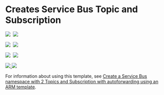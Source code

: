 # Creates Service Bus Topic and Subscription

<IMG SRC="https://azbotstorage.blob.core.windows.net/badges/101-servicebus-topic-subscription/PublicLastTestDate.svg" />&nbsp;
<IMG SRC="https://azbotstorage.blob.core.windows.net/badges/101-servicebus-topic-subscription/PublicDeployment.svg" />&nbsp;

<IMG SRC="https://azbotstorage.blob.core.windows.net/badges/101-servicebus-topic-subscription/FairfaxLastTestDate.svg" />&nbsp;
<IMG SRC="https://azbotstorage.blob.core.windows.net/badges/101-servicebus-topic-subscription/FairfaxDeployment.svg" />&nbsp;

<IMG SRC="https://azbotstorage.blob.core.windows.net/badges/101-servicebus-topic-subscription/BestPracticeResult.svg" />&nbsp;
<IMG SRC="https://azbotstorage.blob.core.windows.net/badges/101-servicebus-topic-subscription/CredScanResult.svg" />&nbsp;

<a href="https://portal.azure.com/#create/Microsoft.Template/uri/https%3A%2F%2Fraw.githubusercontent.com%2FAzure%2Fazure-quickstart-templates%2Fmaster%2F201-servicebus-create-topic-and-subscription-autoforwarding%2Fazuredeploy.json" target="_blank">
    <img src="http://azuredeploy.net/deploybutton.png"/>
</a>

<a href="http://armviz.io/#/?load=https%3A%2F%2Fraw.githubusercontent.com%2FAzure%2Fazure-quickstart-templates%2Fmaster%2F201-servicebus-create-topic-and-subscription-autoforwarding%2Fazuredeploy.json" target="_blank">
    <img src="http://armviz.io/visualizebutton.png"/>
</a>

For information about using this template, see [Create a Service Bus namespace with 2 Topics and Subscription with autoforwarding using an ARM template](http://azure.microsoft.com/documentation/articles/service-bus-resource-manager-namespace-topic/).
